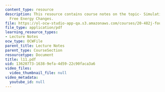 ```yaml
---
content_type: resource
description: This resource contains course notes on the topic- Simulating and Computing
  Free Energy Changes.
file: https://ol-ocw-studio-app-qa.s3.amazonaws.com/courses/20-482j-foundations-of-algorithms-and-computational-techniques-in-systems-biology-spring-2006/1362077316389efa4d5922c90faca3a6_l11.pdf
file_type: application/pdf
learning_resource_types:
- Lecture Notes
ocw_type: OCWFile
parent_title: Lecture Notes
parent_type: CourseSection
resourcetype: Document
title: l11.pdf
uid: 13620773-1638-9efa-4d59-22c90faca3a6
video_files:
  video_thumbnail_file: null
video_metadata:
  youtube_id: null
---
```

